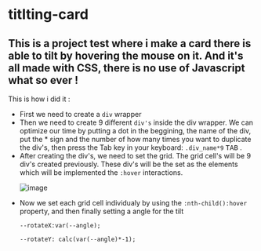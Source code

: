 # titlting-card
<h2>This is a project test where i make a card there is able to tilt by hovering the mouse on it. And it's all made with CSS, there is no use of Javascript what so ever ! </h2>

<p>This is how i did it :</p>
<ul>
<li>First we need to create a <code>div</code> wrapper</li>
<li>Then we need to create 9 different <code>div's</code> inside the div wrapper. We can optimize our time by putting a dot in the beggining, the name of the div,  put the * sign and the number of how many times you want to duplicate the div's, then press the Tab key in your keyboard: <code>.div_name*9</code> <kbd>TAB</kbd> .</li>
<li>After creating the div's, we need to set the grid. The grid cell's will be 9 div's created previously. These div's will be the set as the elements which will be implemented the <code>:hover</code> interactions.  </li>

  ![image](https://user-images.githubusercontent.com/58955082/200633305-c5be5994-e185-4087-a7db-bb29489b7c69.png)

<li>Now we set each grid cell individualy by using the <code>:nth-child():hover</code> property, and then finally setting a angle for the tilt
   <p><code>--rotateX:var(--angle);</code></p>
   <p><code>--rotateY: calc(var(--angle)*-1);</code></p>
</li>
</ul>
